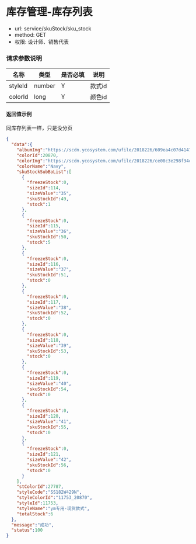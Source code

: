 库存管理-库存列表
=======

- url: service/skuStock/sku_stock
- method: GET
- 权限: 设计师、销售代表

### 请求参数说明

|   名称  |  类型  | 是否必填 |  说明  |
|---------|--------|----------|--------|
| styleId | number | Y        | 款式id |
| colorId | long   | Y        | 颜色id |


#### 返回值示例

同库存列表一样，只是没分页

```json
{
  "data":{
    "albumImg":"https://scdn.ycosystem.com/ufile/2018226/609ea4c07d4147f5b16d195a8a1734a2",
    "colorId":20870,
    "colorImg":"https://scdn.ycosystem.com/ufile/2018226/ce08c3e298f34cfbab888952cd0f4e6c",
    "colorName":"Navy",
    "skuStockSubBoList":[
      {
        "freezeStock":0,
        "sizeId":114,
        "sizeValue":"35",
        "skuStockId":49,
        "stock":1
      },
      {
        "freezeStock":0,
        "sizeId":115,
        "sizeValue":"36",
        "skuStockId":50,
        "stock":5
      },
      {
        "freezeStock":0,
        "sizeId":116,
        "sizeValue":"37",
        "skuStockId":51,
        "stock":0
      },
      {
        "freezeStock":0,
        "sizeId":117,
        "sizeValue":"38",
        "skuStockId":52,
        "stock":0
      },
      {
        "freezeStock":0,
        "sizeId":118,
        "sizeValue":"39",
        "skuStockId":53,
        "stock":0
      },
      {
        "freezeStock":0,
        "sizeId":119,
        "sizeValue":"40",
        "skuStockId":54,
        "stock":0
      },
      {
        "freezeStock":0,
        "sizeId":120,
        "sizeValue":"41",
        "skuStockId":55,
        "stock":0
      },
      {
        "freezeStock":0,
        "sizeId":121,
        "sizeValue":"42",
        "skuStockId":56,
        "stock":0
      }
    ],
    "stColorId":27787,
    "styleCode":"SS182W429N",
    "styleColorId":"11753_20870",
    "styleId":11753,
    "styleName":"ym专用-现货款式",
    "totalStock":6
  },
  "message":"成功",
  "status":100
}
```